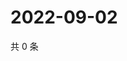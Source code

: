 # 2022-09-02

共 0 条

<!-- BEGIN WEIBO -->
<!-- 最后更新时间 Fri Sep 02 2022 02:07:20 GMT+0800 (China Standard Time) -->

<!-- END WEIBO -->
